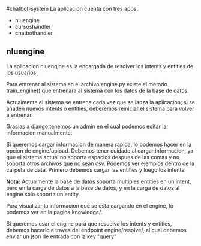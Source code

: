 #chatbot-system
La aplicacion cuenta con tres apps: 
* nluengine
* cursoshandler
* chatbothandler
## nluengine
La aplicacion nluengine es la encargada de resolver los intents y entities de los usuarios.

Para entrenar al sistema en el archivo engine.py existe el metodo train_engine() que entrenara al sistema con los datos
 de la base de datos.

Actualmente el sistema se entrena cada vez que se lanza la aplicacion; si se añaden nuevos intents o entities, deberemos
 reiniciar el sistema para volver a entrenar.

Gracias a django tenemos un admin en el cual podemos editar la informacion manualmente.

Si queremos cargar informacion de manera rapida, lo podemos hacer en la opcion de engine/upload. Debemos tener cuidado
al cargar informacion, ya que el sistema actual no soporta espacios despues de las comas y no soporta otros archivos que
 no sean csv. Podemos ver ejemplos dentro de la carpeta de data. Primero debemos cargar las entities y luego los intents.

**Nota:** Actualmente la base de datos soporta multiples entities en un intent, pero en la carga de datos a la base de datos,
 y en la carga de datos al engine solo soporta un entity.

Para visualizar la informacion que se esta cargando en el engine, lo podemos ver en la pagina knowledge/.

Si queremos usar el engine para que resuelva los intents y entities, debemos hacerlo a traves del endpoint
engine/resolve/, al cual debemos enviar un json de entrada con la key "query"
